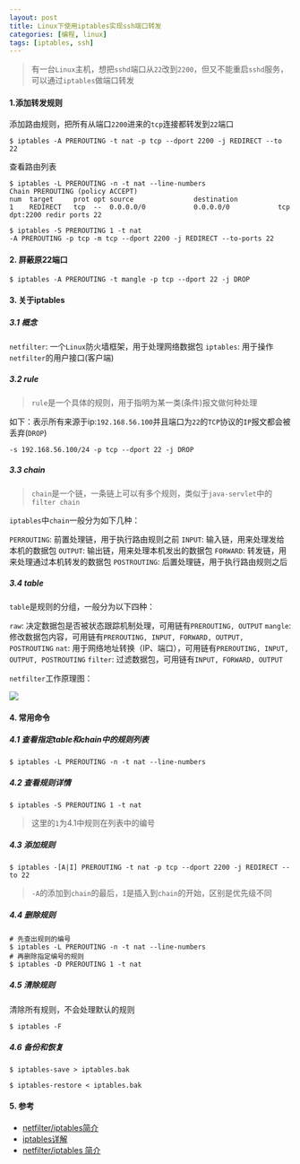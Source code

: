 ```yaml
---
layout: post
title: Linux下使用iptables实现ssh端口转发
categories: [编程, linux]
tags: [iptables, ssh]
---
```



> 有一台`Linux`主机，想把`sshd`端口从`22`改到`2200`，但又不能重启`sshd`服务，可以通过`iptables`做端口转发

#### 1.添加转发规则

添加路由规则，把所有从端口`2200`进来的`tcp`连接都转发到`22`端口
```
$ iptables -A PREROUTING -t nat -p tcp --dport 2200 -j REDIRECT --to 22
```

查看路由列表
```
$ iptables -L PREROUTING -n -t nat --line-numbers
Chain PREROUTING (policy ACCEPT)
num  target     prot opt source               destination
1    REDIRECT   tcp  --  0.0.0.0/0            0.0.0.0/0            tcp dpt:2200 redir ports 22

$ iptables -S PREROUTING 1 -t nat
-A PREROUTING -p tcp -m tcp --dport 2200 -j REDIRECT --to-ports 22
```

#### 2. 屏蔽原22端口

```
$ iptables -A PREROUTING -t mangle -p tcp --dport 22 -j DROP
```

#### 3. 关于iptables

##### 3.1 概念

`netfilter`: 一个`Linux`防火墙框架，用于处理网络数据包
`iptables`: 用于操作`netfilter`的用户接口(客户端)

##### 3.2 rule

> `rule`是一个具体的规则，用于指明为某一类(条件)报文做何种处理

如下：表示所有来源于ip:`192.168.56.100`并且端口为`22`的`TCP`协议的`IP`报文都会被丢弃(`DROP`)
```
-s 192.168.56.100/24 -p tcp --dport 22 -j DROP
```

##### 3.3 chain

> `chain`是一个链，一条链上可以有多个规则，类似于`java-servlet`中的`filter chain`

`iptables`中`chain`一般分为如下几种：

`PERROUTING`: 前置处理链，用于执行路由规则之前
`INPUT`: 输入链，用来处理发给本机的数据包
`OUTPUT`: 输出链，用来处理本机发出的数据包
`FORWARD`: 转发链，用来处理通过本机转发的数据包
`POSTROUTING`: 后置处理链，用于执行路由规则之后

##### 3.4 table

`table`是规则的分组，一般分为以下四种：

`raw`: 决定数据包是否被状态跟踪机制处理，可用链有`PREROUTING, OUTPUT`
`mangle`: 修改数据包内容，可用链有`PREROUTING, INPUT, FORWARD, OUTPUT, POSTROUTING`
`nat`: 用于网络地址转换（IP、端口），可用链有`PREROUTING, INPUT, OUTPUT, POSTROUTING`
`filter`: 过滤数据包，可用链有`INPUT, FORWARD, OUTPUT`

`netfilter`工作原理图：

![]({{site.url}}/public/images/2018-10-24-iptables-ssh-forward.png)

#### 4. 常用命令

##### 4.1 查看指定table和chain中的规则列表

```
$ iptables -L PREROUTING -n -t nat --line-numbers
```

##### 4.2 查看规则详情

```
$ iptables -S PREROUTING 1 -t nat
```

> 这里的`1`为4.1中规则在列表中的编号

##### 4.3 添加规则

```
$ iptables -[A|I] PREROUTING -t nat -p tcp --dport 2200 -j REDIRECT --to 22
```

> `-A`的添加到`chain`的最后，`I`是插入到`chain`的开始，区别是优先级不同

##### 4.4 删除规则

```
# 先查出规则的编号
$ iptables -L PREROUTING -n -t nat --line-numbers
# 再删除指定编号的规则
$ iptables -D PREROUTING 1 -t nat
```

##### 4.5 清除规则

清除所有规则，不会处理默认的规则
```
$ iptables -F
```

##### 4.6 备份和恢复

```
$ iptables-save > iptables.bak

$ iptables-restore < iptables.bak
```

#### 5. 参考

* [netfilter/iptables简介](https://segmentfault.com/a/1190000009043962)
* [iptables详解](http://www.zsythink.net/archives/tag/iptables/)
* [netfilter/iptables 简介](https://www.ibm.com/developerworks/cn/linux/network/s-netip/index.html)
